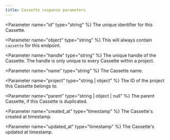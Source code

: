 ```yaml
---
title: Cassette response parameters
---
```


<Parameter name="id" type="string" %}
The unique identifier for this Cassette.
</Parameter>

<Parameter name="object" type="string" %}
This will always contain `cassette` for this endpoint.
</Parameter>

<Parameter name="handle" type="string" %}
The unique handle of the Cassette. The handle is only unique to every Cassette within a project.
</Parameter>

<Parameter name="name" type="string" %}
The Cassette name.
</Parameter>

<Parameter name="project" type="string | object" %}
The ID of the project this Cassette belongs to.
</Parameter>

<Parameter name="parent" type="string | object | null" %}
The parent Cassette, if this Cassette is duplicated.
</Parameter>

<Parameter name="created_at" type="timestamp" %}
The Cassette's created at timestamp.
</Parameter>

<Parameter name="updated_at" type="timestamp" %}
The Cassette's updated at timestamp.
</Parameter>
